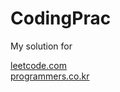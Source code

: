 # CodingPrac

My solution for

[leetcode.com](https://leetcode.com/problemset/all/) <br>
[programmers.co.kr](https://programmers.co.kr/learn/challenges)
